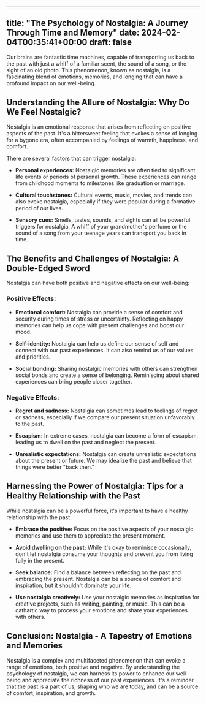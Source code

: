 
---
title: "The Psychology of Nostalgia: A Journey Through Time and Memory"
date: 2024-02-04T00:35:41+00:00
draft: false
---

Our brains are fantastic time machines, capable of transporting us back to the past with just a whiff of a familiar scent, the sound of a song, or the sight of an old photo. This phenomenon, known as nostalgia, is a fascinating blend of emotions, memories, and longing that can have a profound impact on our well-being.

## Understanding the Allure of Nostalgia: Why Do We Feel Nostalgic?

Nostalgia is an emotional response that arises from reflecting on positive aspects of the past. It's a bittersweet feeling that evokes a sense of longing for a bygone era, often accompanied by feelings of warmth, happiness, and comfort.

There are several factors that can trigger nostalgia:

- **Personal experiences:** Nostalgic memories are often tied to significant life events or periods of personal growth. These experiences can range from childhood moments to milestones like graduation or marriage.

- **Cultural touchstones:** Cultural events, music, movies, and trends can also evoke nostalgia, especially if they were popular during a formative period of our lives.

- **Sensory cues:** Smells, tastes, sounds, and sights can all be powerful triggers for nostalgia. A whiff of your grandmother's perfume or the sound of a song from your teenage years can transport you back in time.

## The Benefits and Challenges of Nostalgia: A Double-Edged Sword

Nostalgia can have both positive and negative effects on our well-being:

### Positive Effects:

- **Emotional comfort:** Nostalgia can provide a sense of comfort and security during times of stress or uncertainty. Reflecting on happy memories can help us cope with present challenges and boost our mood.

- **Self-identity:** Nostalgia can help us define our sense of self and connect with our past experiences. It can also remind us of our values and priorities.

- **Social bonding:** Sharing nostalgic memories with others can strengthen social bonds and create a sense of belonging. Reminiscing about shared experiences can bring people closer together.

### Negative Effects:

- **Regret and sadness:** Nostalgia can sometimes lead to feelings of regret or sadness, especially if we compare our present situation unfavorably to the past.

- **Escapism:** In extreme cases, nostalgia can become a form of escapism, leading us to dwell on the past and neglect the present.

- **Unrealistic expectations:** Nostalgia can create unrealistic expectations about the present or future. We may idealize the past and believe that things were better "back then."

## Harnessing the Power of Nostalgia: Tips for a Healthy Relationship with the Past

While nostalgia can be a powerful force, it's important to have a healthy relationship with the past:

- **Embrace the positive:** Focus on the positive aspects of your nostalgic memories and use them to appreciate the present moment.

- **Avoid dwelling on the past:** While it's okay to reminisce occasionally, don't let nostalgia consume your thoughts and prevent you from living fully in the present.

- **Seek balance:** Find a balance between reflecting on the past and embracing the present. Nostalgia can be a source of comfort and inspiration, but it shouldn't dominate your life.

- **Use nostalgia creatively:** Use your nostalgic memories as inspiration for creative projects, such as writing, painting, or music. This can be a cathartic way to process your emotions and share your experiences with others.

## Conclusion: Nostalgia - A Tapestry of Emotions and Memories

Nostalgia is a complex and multifaceted phenomenon that can evoke a range of emotions, both positive and negative. By understanding the psychology of nostalgia, we can harness its power to enhance our well-being and appreciate the richness of our past experiences. It's a reminder that the past is a part of us, shaping who we are today, and can be a source of comfort, inspiration, and growth.